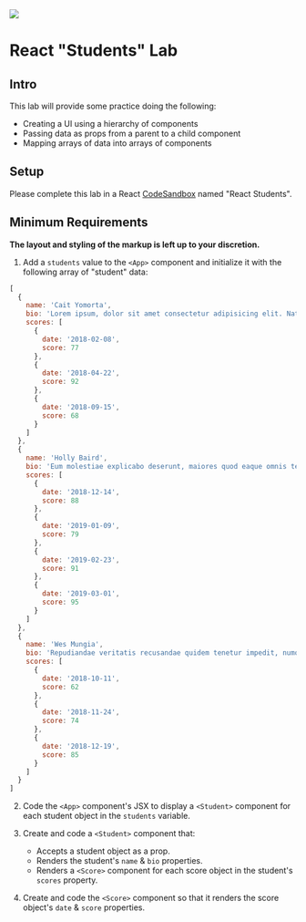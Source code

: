 <img src="https://i.imgur.com/KBwhRtk.png">

# React "Students" Lab

## Intro

This lab will provide some practice doing the following:

- Creating a UI using a hierarchy of components
- Passing data as props from a parent to a child component
- Mapping arrays of data into arrays of components

## Setup

Please complete this lab in a React [CodeSandbox](https://codesandbox.io) named "React Students".

## Minimum Requirements

**The layout and styling of the markup is left up to your discretion.**

1. Add a `students` value to the `<App>` component and initialize it with the following array of "student" data:

```js
[
  {
    name: 'Cait Yomorta',
    bio: 'Lorem ipsum, dolor sit amet consectetur adipisicing elit. Natus placeat nostrum explicabo? Voluptatibus expedita saepe officia optio, commodi totam ratione laudantium ipsum porro molestias, quasi nulla minus vitae laboriosam corrupti Delectus inventore explicabo est odit incidunt rem a recusandae eum pariatur. Aperiam doloremque blanditiis harum voluptate animi fugit beatae asperiores quo, dignissimos sed illum veniam eum accusantium nulla quod voluptatum',
    scores: [
      {
        date: '2018-02-08',
        score: 77
      },
      {
        date: '2018-04-22',
        score: 92
      },
      {
        date: '2018-09-15',
        score: 68
      }
    ]
  },
  {
    name: 'Holly Baird',
    bio: 'Eum molestiae explicabo deserunt, maiores quod eaque omnis tenetur vero ducimus, magnam autem! Quia facere quaerat eum repudiandae dolorum eligendi iure quae. Eos id possimus accusantium, earum animi modi hic.',
    scores: [
      {
        date: '2018-12-14',
        score: 88
      },
      {
        date: '2019-01-09',
        score: 79
      },
      {
        date: '2019-02-23',
        score: 91
      },
      {
        date: '2019-03-01',
        score: 95
      }
    ]
  },
  {
    name: 'Wes Mungia',
    bio: 'Repudiandae veritatis recusandae quidem tenetur impedit, numquam incidunt enim, adipisci id cupiditate asperiores nam perferendis. Facere odit laborum ipsum autem repellendus natus eius doloremque ullam perferendis. Enim repellendus ut veniam?',
    scores: [
      {
        date: '2018-10-11',
        score: 62
      },
      {
        date: '2018-11-24',
        score: 74
      },
      {
        date: '2018-12-19',
        score: 85
      }
    ]
  }
]
```

2. Code the `<App>` component's JSX to display a `<Student>` component for each student object in the `students` variable.

3. Create and code a `<Student>` component that:

	- Accepts a student object as a prop.
    - Renders the student's `name` & `bio` properties.
	- Renders a `<Score>` component for each score object in the student's `scores` property.

4. Create and code the `<Score>` component so that it renders the score object's `date` & `score` properties.



